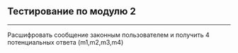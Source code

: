 **Тестирование по модулю 2**
---
---
Расшифровать сообщение законным пользователем и получить 4 потенциальных ответа (m1,m2,m3,m4)
